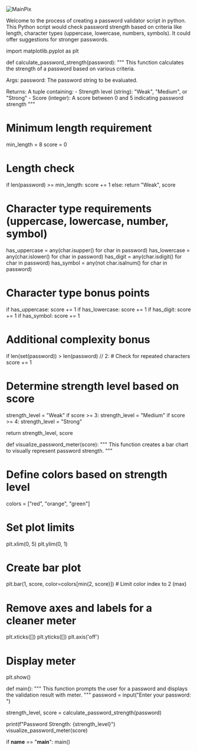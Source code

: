 ![MainPix](https://github.com/fritz1reikoz/Python-Password-Validator/assets/55414490/9ceaff8f-cf39-4ccf-abc7-c2b5a4e90a43)

Welcome to the process of creating a password validator script in python. 
This Python script would check password strength based on criteria like length, character types (uppercase, lowercase, numbers, symbols).
It could offer suggestions for stronger passwords.


import matplotlib.pyplot as plt

def calculate_password_strength(password):
  """
  This function calculates the strength of a password based on various criteria.

  Args:
      password: The password string to be evaluated.

  Returns:
      A tuple containing:
          - Strength level (string): "Weak", "Medium", or "Strong"
          - Score (integer): A score between 0 and 5 indicating password strength
  """

  # Minimum length requirement
  min_length = 8
  score = 0

  # Length check
  if len(password) >= min_length:
    score += 1
  else:
    return "Weak", score

  # Character type requirements (uppercase, lowercase, number, symbol)
  has_uppercase = any(char.isupper() for char in password)
  has_lowercase = any(char.islower() for char in password)
  has_digit = any(char.isdigit() for char in password)
  has_symbol = any(not char.isalnum() for char in password)

  # Character type bonus points
  if has_uppercase:
    score += 1
  if has_lowercase:
    score += 1
  if has_digit:
    score += 1
  if has_symbol:
    score += 1

  # Additional complexity bonus
  if len(set(password)) > len(password) // 2:  # Check for repeated characters
    score += 1

  # Determine strength level based on score
  strength_level = "Weak"
  if score >= 3:
    strength_level = "Medium"
  if score >= 4:
    strength_level = "Strong"

  return strength_level, score

def visualize_password_meter(score):
  """
  This function creates a bar chart to visually represent password strength.
  """

  # Define colors based on strength level
  colors = ["red", "orange", "green"]

  # Set plot limits
  plt.xlim(0, 5)
  plt.ylim(0, 1)

  # Create bar plot
  plt.bar(1, score, color=colors[min(2, score)])  # Limit color index to 2 (max)

  # Remove axes and labels for a cleaner meter
  plt.xticks([])
  plt.yticks([])
  plt.axis('off')

  # Display meter
  plt.show()

def main():
  """
  This function prompts the user for a password and displays the validation result with meter.
  """
  password = input("Enter your password: ")

  strength_level, score = calculate_password_strength(password)

  print(f"Password Strength: {strength_level}")
  visualize_password_meter(score)

if __name__ == "__main__":
  main()

